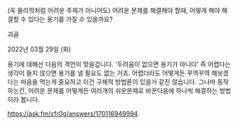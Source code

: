 (꼭 물리학처럼 어려운 주제가 아니어도) 어려운 문제를 해결해야 할때, 어떻게 해야 해결할 수 있다는 용기를 가질 수 있을까요?

괴골 

2022년 03월 29일 (화)

용기에 대해선 다음의 격언이 맞을겁니다. '두려움이 없으면 용기가 아니다'
즉 어렵다는 생각이 들지 않으면 용기를 낼 필요도 없는 거죠.
어렵더라도 어떻게든 꾸역꾸역 해보겠다는 마음을 먹는게 중요하고 이건 구체적 방법론이 있을거 같진 않습니다.
그나마 동작하는건, 어려운 문제를 어떻게든 여러개의 쉬운문제로 바꾼다음에 하나씩 해결하는 방법이라 봅니다.

https://ask.fm/cfr0g/answers/170116949994

